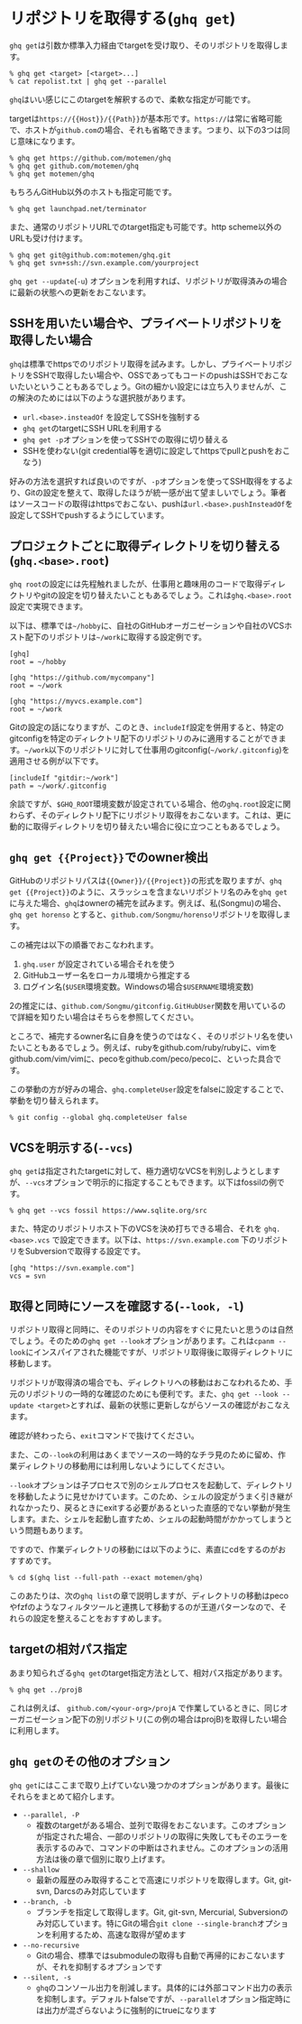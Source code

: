 # リポジトリを取得する(`ghq get`)

`ghq get`は引数か標準入力経由でtargetを受け取り、そのリポジトリを取得します。

```console
% ghq get <target> [<target>...]
% cat repolist.txt | ghq get --parallel
```

`ghq`はいい感じにこのtargetを解釈するので、柔軟な指定が可能です。

targetは`https://{{Host}}/{{Path}}`が基本形です。`https://`は常に省略可能で、ホストが`github.com`の場合、それも省略できます。つまり、以下の3つは同じ意味になります。

```console
% ghq get https://github.com/motemen/ghq
% ghq get github.com/motemen/ghq
% ghq get motemen/ghq
```

もちろんGitHub以外のホストも指定可能です。

```console
% ghq get launchpad.net/terminator
```

また、通常のリポジトリURLでのtarget指定も可能です。http scheme以外のURLも受け付けます。

```console
% ghq get git@github.com:motemen/ghq.git
% ghq get svn+ssh://svn.example.com/yourproject
```

`ghq get --update`(`-u`) オプションを利用すれば、リポジトリが取得済みの場合に最新の状態への更新をおこないます。

## SSHを用いたい場合や、プライベートリポジトリを取得したい場合

`ghq`は標準でhttpsでのリポジトリ取得を試みます。しかし、プライベートリポジトリをSSHで取得したい場合や、OSSであってもコードのpushはSSHでおこないたいということもあるでしょう。Gitの細かい設定には立ち入りませんが、この解決のためには以下のような選択肢があります。

- `url.<base>.insteadOf` を設定してSSHを強制する
- `ghq get`のtargetにSSH URLを利用する
- `ghq get -p`オプションを使ってSSHでの取得に切り替える
- SSHを使わない(git credential等を適切に設定してhttpsでpullとpushをおこなう)

好みの方法を選択すれば良いのですが、`-p`オプションを使ってSSH取得をするより、Gitの設定を整えて、取得したほうが統一感が出て望ましいでしょう。筆者はソースコードの取得はhttpsでおこない、pushは`url.<base>.pushInsteadOf`を設定してSSHでpushするようにしています。

## プロジェクトごとに取得ディレクトリを切り替える(`ghq.<base>.root`)

`ghq root`の設定には先程触れましたが、仕事用と趣味用のコードで取得ディレクトリやgitの設定を切り替えたいこともあるでしょう。これは`ghq.<base>.root`設定で実現できます。

以下は、標準では`~/hobby`に、自社のGitHubオーガニゼーションや自社のVCSホスト配下のリポジトリは`~/work`に取得する設定例です。

```gitconfig
[ghq]
root = ~/hobby

[ghq "https://github.com/mycompany"]
root = ~/work

[ghq "https://myvcs.example.com"]
root = ~/work
```

Gitの設定の話になりますが、このとき、`includeIf`設定を併用すると、特定のgitconfigを特定のディレクトリ配下のリポジトリのみに適用することができます。`~/work`以下のリポジトリに対して仕事用のgitconfig(`~/work/.gitconfig`)を適用させる例が以下です。

```gitconfig
[includeIf "gitdir:~/work"]
path = ~/work/.gitconfig
```

余談ですが、`$GHQ_ROOT`環境変数が設定されている場合、他の`ghq.root`設定に関わらず、そのディレクトリ配下にリポジトリ取得をおこないます。これは、更に動的に取得ディレクトリを切り替えたい場合に役に立つこともあるでしょう。

## `ghq get {{Project}}`でのowner検出

GitHubのリポジトリパスは`{{Owner}}/{{Project}}`の形式を取りますが、`ghq get {{Project}}`のように、スラッシュを含まないリポジトリ名のみを`ghq get`に与えた場合、`ghq`はownerの補完を試みます。例えば、私(Songmu)の場合、 `ghq get horenso` とすると、`github.com/Songmu/horenso`リポジトリを取得します。

この補完は以下の順番でおこなわれます。

1. `ghq.user` が設定されている場合それを使う
2. GitHubユーザー名をローカル環境から推定する
3. ログイン名(`$USER`環境変数。Windowsの場合`$USERNAME`環境変数)

2の推定には、`github.com/Songmu/gitconfig.GitHubUser`関数を用いているので詳細を知りたい場合はそちらを参照してください。

ところで、補完するowner名に自身を使うのではなく、そのリポジトリ名を使いたいこともあるでしょう。例えば、rubyをgithub.com/ruby/rubyに、vimをgithub.com/vim/vimに、pecoをgithub.com/peco/pecoに、といった具合です。

この挙動の方が好みの場合、`ghq.completeUser`設定をfalseに設定することで、挙動を切り替えられます。

```console
% git config --global ghq.completeUser false
```

## VCSを明示する(`--vcs`)

`ghq get`は指定されたtargetに対して、極力適切なVCSを判別しようとしますが、`--vcs`オプションで明示的に指定することもできます。以下はfossilの例です。

```console
% ghq get --vcs fossil https://www.sqlite.org/src
```

また、特定のリポジトリホスト下のVCSを決め打ちできる場合、それを `ghq.<base>.vcs` で設定できます。以下は、`https://svn.example.com` 下のリポジトリをSubversionで取得する設定です。

```gitconfig
[ghq "https://svn.example.com"]
vcs = svn
```

## 取得と同時にソースを確認する(`--look, -l`)

リポジトリ取得と同時に、そのリポジトリの内容をすぐに見たいと思うのは自然でしょう。そのための`ghq get --look`オプションがあります。これは`cpanm --look`にインスパイアされた機能ですが、リポジトリ取得後に取得ディレクトリに移動します。

リポジトリが取得済の場合でも、ディレクトリへの移動はおこなわれるため、手元のリポジトリの一時的な確認のためにも便利です。また、`ghq get --look --update <target>`とすれば、最新の状態に更新しながらソースの確認がおこなえます。

確認が終わったら、`exit`コマンドで抜けてください。

また、この`--look`の利用はあくまでソースの一時的なチラ見のために留め、作業ディレクトリの移動用には利用しないようにしてください。

`--look`オプションは子プロセスで別のシェルプロセスを起動して、ディレクトリを移動したように見せかけています。このため、シェルの設定がうまく引き継がれなかったり、戻るときにexitする必要があるといった直感的でない挙動が発生します。また、シェルを起動し直すため、シェルの起動時間がかかってしまうという問題もあります。

ですので、作業ディレクトリの移動には以下のように、素直にcdをするのがおすすめです。

```console
% cd $(ghq list --full-path --exact motemen/ghq)
```

このあたりは、次の`ghq list`の章で説明しますが、ディレクトリの移動はpecoやfzfのようなフィルタツールと連携して移動するのが王道パターンなので、それらの設定を整えることをおすすめします。

## targetの相対パス指定

あまり知られざる`ghq get`のtarget指定方法として、相対パス指定があります。

```console
% ghq get ../projB
```

これは例えば、 `github.com/<your-org>/projA` で作業しているときに、同じオーガニゼーション配下の別リポジトリ(この例の場合はprojB)を取得したい場合に利用します。

## `ghq get`のその他のオプション

`ghq get`にはここまで取り上げていない幾つかのオプションがあります。最後にそれらをまとめて紹介します。

- `--parallel, -P`
    - 複数のtargetがある場合、並列で取得をおこないます。このオプションが指定された場合、一部のリポジトリの取得に失敗してもそのエラーを表示するのみで、コマンドの中断はされません。このオプションの活用方法は後の章で個別に取り上げます。
- `--shallow`
    - 最新の履歴のみ取得することで高速にリポジトリを取得します。Git, git-svn, Darcsのみ対応しています
- `--branch, -b`
    - ブランチを指定して取得します。Git, git-svn, Mercurial, Subversionのみ対応しています。特にGitの場合`git clone --single-branch`オプションを利用するため、高速な取得が望めます
- `--no-recursive`
    - Gitの場合、標準ではsubmoduleの取得も自動で再帰的におこないますが、それを抑制するオプションです
- `--silent, -s`
    - `ghq`のコンソール出力を削減します。具体的には外部コマンド出力の表示を抑制します。デフォルトfalseですが、`--parallel`オプション指定時には出力が混ざらないように強制的にtrueになります
